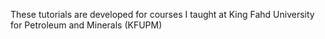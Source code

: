 These tutorials are developed for courses I taught at King Fahd University for Petroleum and Minerals (KFUPM)
